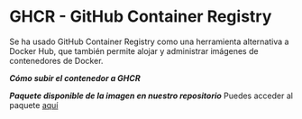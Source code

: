 # GHCR - GitHub Container Registry

Se ha usado GitHub Container Registry como una herramienta alternativa a Docker Hub, que también permite alojar y administrar imágenes de contenedores de Docker.

***Cómo subir el contenedor a GHCR***



***Paquete disponible de la imagen en nuestro repositorio***
Puedes acceder al paquete [aquí](https://github.com/users/mariasanzs/packages/container/package/makeupiv%2Fpackagemakeupiv)
